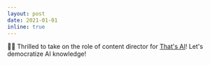 ```yaml
---
layout: post
date: 2021-01-01
inline: true
---
```


👨‍💻 Thrilled to take on the role of content director for <a href="https://www.thats-ai.org/">That's AI</a>! Let's democratize AI knowledge!

